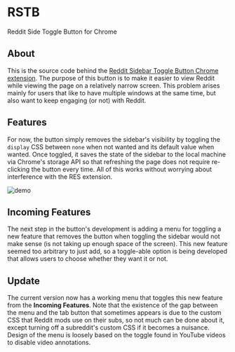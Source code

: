 # RSTB
Reddit Side Toggle Button for Chrome

## About
This is the source code behind the [Reddit Sidebar Toggle Button Chrome extension](https://chrome.google.com/webstore/detail/reddit-sidebar-toggle-but/hcajnaeckhhlidlnnfmbffhjncabmlkg). The purpose of this button is to make it easier to view Reddit while viewing the page on a relatively narrow screen. This problem arises mainly for users that like to have multiple windows at the same time, but also want to keep engaging (or not) with Reddit.

## Features
For now, the button simply removes the sidebar's visibility by toggling the `display` CSS between `none` when not wanted and its default value when wanted. Once toggled, it saves the state of the sidebar to the local machine via Chrome's storage API so that refreshing the page does not require re-clicking the button every time. All of this works without worrying about interference with the RES extension.

![demo](https://raw.github.com/tacowhisperer/RSTB/master/store_images/screenshot.png)

## Incoming Features
The next step in the button's development is adding a menu for toggling a new feature that removes the button when toggling the sidebar would not make sense (is not taking up enough space of the screen). This new feature seemed too arbitrary to just add, so a toggle-able option is being developed that allows users to choose whether they want it or not.

## Update
The current version now has a working menu that toggles this new feature from the **Incoming Features**. Note that the existence of the gap between the menu and the tab button that sometimes appears is due to the custom CSS that Reddit mods use on their subs, so not much can be done about it, except turning off a subreddit's custom CSS if it becomes a nuisance. Design of the menu is loosely based on the toggle found in YouTube videos to disable video annotations.
